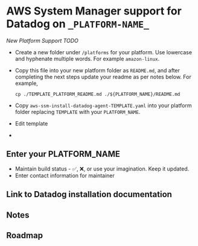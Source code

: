 # AWS System Manager support for Datadog on `_PLATFORM-NAME_`

*New Platform Support TODO*

* Create a new folder under `/platforms` for your platform. Use lowercase and
    hyphenate multiple words. For example `amazon-linux`.
* Copy this file into your new platform folder as `README.md`, and after completing the next
    steps update your readme as per notes below. For example,

    ```
    cp ./TEMPLATE_PLATFORM_README.md ./${PLATFORM_NAME}/README.md
    ```
* Copy `aws-ssm-install-datadog-agent-TEMPLATE.yaml` into your platform folder replacing `TEMPLATE` with your `PLATFORM_NAME`.
* Edit template
* 

## Enter your PLATFORM_NAME

* Maintain build status - :white_check_mark:, :x:, or use your imagination.
Keep it updated.
* Enter contact information for maintainer

## Link to Datadog installation documentation

## Notes

## Roadmap
